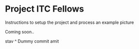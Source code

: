 # Project ITC Fellows

Instructions to setup the project and process an example picture


Coming soon..

stav
^
Dummy commit amit
